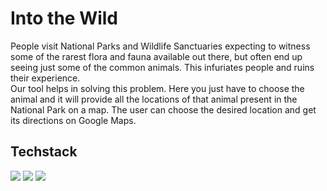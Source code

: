 # Into the Wild

People visit National Parks and Wildlife Sanctuaries expecting to witness some of the rarest flora and fauna available out there, but often end up seeing just some of the common animals. This infuriates people and ruins their experience.</br>
Our tool helps in solving this problem. Here you just have to choose the animal and it will provide all the locations of that animal present in the National Park on a map. The user can choose the desired location and get its directions on Google Maps.</br>

## Techstack
<span style="width: 100%">
<img style="width: 128px margin: auto" src=https://user-images.githubusercontent.com/110720044/183282409-4882670a-03fa-42bd-a41c-0a99f08c5513.png>
<img style="width: 128px margin: auto" src=https://user-images.githubusercontent.com/110720044/183282427-6a67e8d3-5ad2-4be4-8019-271c2cc1b696.png>
<img style="width: 128px margin: auto" src=https://user-images.githubusercontent.com/110720044/183282448-ccb07a37-709a-4d2d-852e-b08874c9344d.png>
</span>
